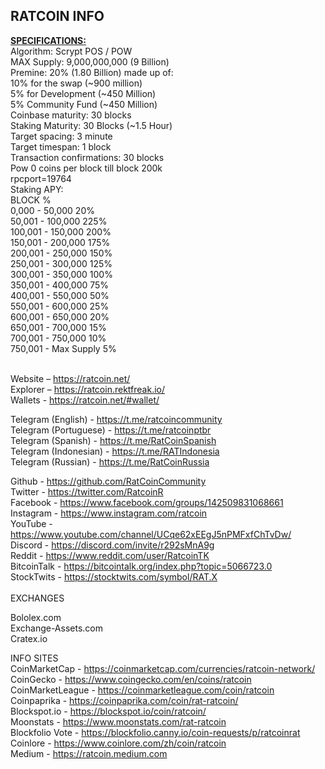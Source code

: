 RATCOIN INFO
--------------------------------------------------------------------------------------------------------------
<b><u>SPECIFICATIONS:</u></b><br>
Algorithm: Scrypt POS / POW<br>
MAX Supply: 9,000,000,000 (9 Billion)<br>
Premine: 20% (1.80 Billion) made up of:<br>
10% for the swap (~900 million)<br>
5% for Development (~450 Million)<br>
5% Community Fund (~450 Million)<br>
Coinbase maturity: 30 blocks<br>
Staking Maturity: 30 Blocks (~1.5 Hour)<br>
Target spacing: 3 minute<br>
Target timespan: 1 block<br>
Transaction confirmations: 30 blocks<br>
Pow 0 coins per block till block 200k<br>
rpcport=19764<br>
Staking APY:<br>
BLOCK %<br>
0,000 - 50,000 20%<br>
50,001 - 100,000 225%<br>
100,001 - 150,000 200%<br>
150,001 - 200,000 175%<br>
200,001 - 250,000 150%<br>
250,001 - 300,000 125%<br>
300,001 - 350,000 100%<br>
350,001 - 400,000 75%<br>
400,001 - 550,000 50%<br>
550,001 - 600,000 25%<br>
600,001 - 650,000 20%<br>
650,001 - 700,000 15%<br>
700,001 - 750,000 10%<br>
750,001 - Max Supply 5%<br>
<br>

Website – https://ratcoin.net/<br>
Explorer – https://ratcoin.rektfreak.io/<br>
Wallets - https://ratcoin.net/#wallet/<br>

Telegram (English) - https://t.me/ratcoincommunity<br>
Telegram (Portuguese) - https://t.me/ratcoinptbr<br>
Telegram (Spanish) - https://t.me/RatCoinSpanish<br>
Telegram (Indonesian) - https://t.me/RATIndonesia<br>
Telegram (Russian) - https://t.me/RatCoinRussia<br>

Github - https://github.com/RatCoinCommunity<br>
Twitter - https://twitter.com/RatcoinR<br>
Facebook - https://www.facebook.com/groups/142509831068661<br>
Instagram - https://www.instagram.com/ratcoin <br>
YouTube - https://www.youtube.com/channel/UCqe62xEEgJ5nPMFxfChTvDw/<br>
Discord - https://discord.com/invite/r292sMnA9g<br>
Reddit - https://www.reddit.com/user/RatcoinTK<br>
BitcoinTalk - https://bitcointalk.org/index.php?topic=5066723.0<br>
StockTwits - https://stocktwits.com/symbol/RAT.X<br>
<br>
EXCHANGES<br>

Bololex.com<br>
Exchange-Assets.com<br>
Cratex.io<br>

INFO SITES<br>
CoinMarketCap - https://coinmarketcap.com/currencies/ratcoin-network/<br>
CoinGecko - https://www.coingecko.com/en/coins/ratcoin<br>
CoinMarketLeague - https://coinmarketleague.com/coin/ratcoin<br>
Coinpaprika - https://coinpaprika.com/coin/rat-ratcoin/<br>
Blockspot.io - https://blockspot.io/coin/ratcoin/<br>
Moonstats - https://www.moonstats.com/rat-ratcoin<br>
Blockfolio Vote - https://blockfolio.canny.io/coin-requests/p/ratcoinrat<br>
Coinlore - https://www.coinlore.com/zh/coin/ratcoin<br>
Medium - https://ratcoin.medium.com<br>
